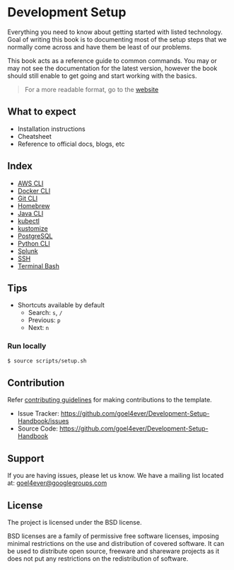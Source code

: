 # Development Setup

Everything you need to know about getting started with listed technology.
Goal of writing this book is to documenting most of the setup steps that we normally come across and have them be least of our problems.

This book acts as a reference guide to common commands. You may or may not see the documentation for the latest version, however the book should still enable to get going and start working with the basics.

> For a more readable format, go to the [website](https://learn-with-me.github.io/Development-Setup-Handbook/)

## What to expect

- Installation instructions
- Cheatsheet
- Reference to official docs, blogs, etc

## Index

- [AWS CLI](./src/AWS%20cli/)
- [Docker CLI](./src/Docker%20cli/)
- [Git CLI](./src/git-cli/)
- [Homebrew](./src/homebrew/)
- [Java CLI](./src/java-cli/)
- [kubectl](./src/kubectl/)
- [kustomize](./src/kustomize/)
- [PostgreSQL](./src/postgresql/)
- [Python CLI](./src/python-cli/)
- [Splunk](./src/splunk/)
- [SSH](./src/SSH/)
- [Terminal Bash](./src/terminal-bash/)

## Tips

- Shortcuts available by default
  - Search: `s`, `/`
  - Previous: `p`
  - Next: `n`

### Run locally

```sh
$ source scripts/setup.sh
```

## Contribution

Refer [contributing guidelines](./docs/CONTRIBUTING.md) for making contributions to the template.

- Issue Tracker: https://github.com/goel4ever/Development-Setup-Handbook/issues
- Source Code: https://github.com/goel4ever/Development-Setup-Handbook

Support
-------

If you are having issues, please let us know.
We have a mailing list located at: goel4ever@googlegroups.com

License
-------

The project is licensed under the BSD license.

BSD licenses are a family of permissive free software licenses, imposing minimal restrictions on the use and distribution of covered software. It can be used to distribute open source, freeware and shareware projects as it does not put any restrictions on the redistribution of software.
